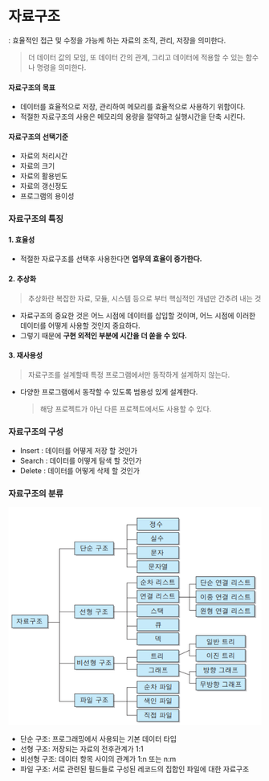 # 자료구조
: 효율적인 접근 및 수정을 가능케 하는 자료의 조직, 관리, 저장을 의미한다.
>더  데이터 값의 모임, 또 데이터 간의 관계, 그리고 데이터에 적용할 수 있는 함수나 명령을 의미한다.

#### 자료구조의 목표
- 데이터를 효율적으로 저장, 관리하여 메모리를 효율적으로 사용하기 위함이다.
- 적절한 자료구조의 사용은 메모리의 용량을 절약하고 실행시간을 단축 시킨다.

#### 자료구조의 선택기준
- 자료의 처리시간
- 자료의 크기
- 자료의 활용빈도
- 자료의 갱신정도
- 프로그램의 용이성

### 자료구조의 특징
#### 1. 효율성
- 적절한 자료구조를 선택후 사용한다면 **업무의 효율이 증가한다.**

#### 2. 추상화
> 추상화란 복잡한 자료, 모듈, 시스템 등으로 부터 핵심적인 개념만 간추려 내는 것
- 자료구조의 중요한 것은 어느 시점에 데이터를 삽입할 것이며, 어느 시점에 이러한 데이터를 어떻게 사용할 것인지 중요하다.
- 그렇기 때문에 **구현 외적인 부분에 시간을 더 쏟을 수 있다.**

#### 3. 재사용성
> 자료구조를 설계할때 특정 프로그램에서만 동작하게 설계하지 않는다.
- 다양한 프로그램에서 동작할 수 있도록 범용성 있게 설계한다.
  > 해당 프로젝트가 아닌 다른 프로젝트에서도 사용할 수 있다.

### 자료구조의 구성
- Insert : 데이터를 어떻게 저장 할 것인가
- Search : 데이터를 어떻게 탐색 할 것인가
- Delete : 데이터를 어떻게 삭제 할 것인가

### 자료구조의 분류
<img src="./img/data-structure.png">

- 단순 구조: 프로그래밍에서 사용되는 기본 데이터 타입
- 선형 구조: 저장되는 자료의 전후관계가 1:1
- 비선형 구조: 데이터 항목 사이의 관계가 1:n 또는 n:m
- 파일 구조: 서로 관련된 필드들로 구성된 레코드의 집합인 파일에 대한 자료구조